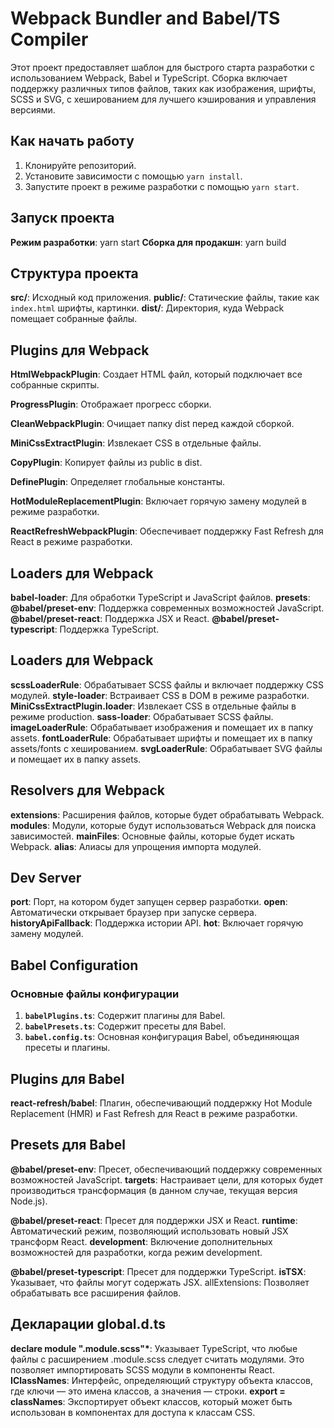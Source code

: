 # Webpack Bundler and Babel/TS Compiler

Этот проект предоставляет шаблон для быстрого старта разработки с использованием Webpack, Babel и TypeScript. Сборка включает поддержку различных типов файлов, таких как изображения, шрифты, SCSS и SVG, с хешированием для лучшего кэширования и управления версиями.

## Как начать работу

1. Клонируйте репозиторий.
2. Установите зависимости с помощью `yarn install`.
3. Запустите проект в режиме разработки с помощью `yarn start`.

## Запуск проекта

**Режим разработки**: yarn start
**Сборка для продакшн**: yarn build

## Структура проекта

**src/**: Исходный код приложения.
**public/**: Статические файлы, такие как `index.html` шрифты, картинки.
**dist/**: Директория, куда Webpack помещает собранные файлы.

## Plugins для Webpack

**HtmlWebpackPlugin**: Создает HTML файл, который подключает все собранные скрипты.

**ProgressPlugin**: Отображает прогресс сборки.

**CleanWebpackPlugin**: Очищает папку dist перед каждой сборкой.

**MiniCssExtractPlugin**: Извлекает CSS в отдельные файлы.

**CopyPlugin**: Копирует файлы из public в dist.

**DefinePlugin**: Определяет глобальные константы.

**HotModuleReplacementPlugin**: Включает горячую замену модулей в режиме разработки.

**ReactRefreshWebpackPlugin**: Обеспечивает поддержку Fast Refresh для React в режиме разработки.

## Loaders для Webpack

**babel-loader**: Для обработки TypeScript и JavaScript файлов.
**presets**:
**@babel/preset-env**: Поддержка современных возможностей JavaScript.
**@babel/preset-react**: Поддержка JSX и React.
**@babel/preset-typescript**: Поддержка TypeScript.

## Loaders для Webpack

**scssLoaderRule**: Обрабатывает SCSS файлы и включает поддержку CSS модулей.
**style-loader**: Встраивает CSS в DOM в режиме разработки.
**MiniCssExtractPlugin.loader**: Извлекает CSS в отдельные файлы в режиме production.
**sass-loader**: Обрабатывает SCSS файлы.
**imageLoaderRule**: Обрабатывает изображения и помещает их в папку assets.
**fontLoaderRule**: Обрабатывает шрифты и помещает их в папку assets/fonts с хешированием.
**svgLoaderRule**: Обрабатывает SVG файлы и помещает их в папку assets.

## Resolvers для Webpack

**extensions**: Расширения файлов, которые будет обрабатывать Webpack.
**modules**: Модули, которые будут использоваться Webpack для поиска зависимостей.
**mainFiles**: Основные файлы, которые будет искать Webpack.
**alias**: Алиасы для упрощения импорта модулей.

## Dev Server

**port**: Порт, на котором будет запущен сервер разработки.
**open**: Автоматически открывает браузер при запуске сервера.
**historyApiFallback**: Поддержка истории API.
**hot**: Включает горячую замену модулей.

## Babel Configuration

### Основные файлы конфигурации

1. **`babelPlugins.ts`**: Содержит плагины для Babel.
2. **`babelPresets.ts`**: Содержит пресеты для Babel.
3. **`babel.config.ts`**: Основная конфигурация Babel, объединяющая пресеты и плагины.

## Plugins для Babel

**react-refresh/babel**: Плагин, обеспечивающий поддержку Hot Module Replacement (HMR) и Fast Refresh для React в режиме разработки.

## Presets для Babel

**@babel/preset-env**: Пресет, обеспечивающий поддержку современных возможностей JavaScript.
**targets**: Настраивает цели, для которых будет производиться трансформация (в данном случае, текущая версия Node.js).

**@babel/preset-react**: Пресет для поддержки JSX и React.
**runtime**: Автоматический режим, позволяющий использовать новый JSX трансформ React.
**development**: Включение дополнительных возможностей для разработки, когда режим development.

**@babel/preset-typescript**: Пресет для поддержки TypeScript.
**isTSX**: Указывает, что файлы могут содержать JSX.
allExtensions: Позволяет обрабатывать все расширения файлов.

## Декларации global.d.ts

**declare module ".module.scss"\***: Указывает TypeScript, что любые файлы с расширением .module.scss следует считать модулями. Это позволяет импортировать SCSS модули в компоненты React.
**IClassNames**: Интерфейс, определяющий структуру объекта классов, где ключи — это имена классов, а значения — строки.
**export = classNames**: Экспортирует объект классов, который может быть использован в компонентах для доступа к классам CSS.
